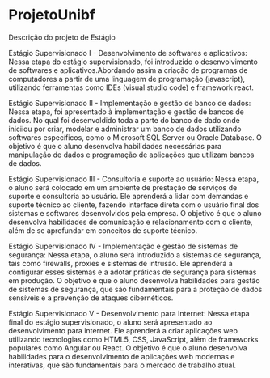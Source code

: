 # ProjetoUnibf
Descrição do projeto de Estágio

Estágio Supervisionado I - Desenvolvimento de softwares e aplicativos:
Nessa etapa do estágio supervisionado, foi introduzido o desenvolvimento de softwares e aplicativos.Abordando assim a criação de programas de computadores a partir de uma linguagem de programação (javascript), utilizando ferramentas como IDEs  (visual studio code) e framework react. 

Estágio Supervisionado II - Implementação e gestão de banco de dados: Nessa etapa, foi apresentado à implementação e gestão de bancos de dados. No qual foi desenvoldido toda a parte do banco de dado onde iniciiou por criar, modelar e administrar um banco de dados utilizando softwares específicos, como o Microsoft SQL Server ou Oracle Database. O objetivo é que o aluno desenvolva habilidades necessárias para manipulação de dados e programação de aplicações que utilizam bancos de dados. 

Estágio Supervisionado III - Consultoria e suporte ao usuário: Nessa etapa, o aluno será colocado em um ambiente de prestação de serviços de suporte e consultoria ao usuário. Ele aprenderá a lidar com demandas e suporte técnico ao cliente, fazendo interface direta com o usuário final dos sistemas e softwares desenvolvidos pela empresa. O objetivo é que o aluno desenvolva habilidades de comunicação e relacionamento com o cliente, além de se aprofundar em conceitos de suporte técnico. 

Estágio Supervisionado IV - Implementação e gestão de sistemas de segurança: Nessa etapa, o aluno será introduzido a sistemas de segurança, tais como firewalls, proxies e sistemas de intrusão. Ele aprenderá a configurar esses sistemas e a adotar práticas de segurança para sistemas em produção. O objetivo é que o aluno desenvolva habilidades para gestão de sistemas de segurança, que são fundamentais para a proteção de dados sensíveis e a prevenção de ataques cibernéticos.

Estágio Supervisionado V - Desenvolvimento para Internet: Nessa etapa final do estágio supervisionado, o aluno será apresentado ao desenvolvimento para internet. Ele aprenderá a criar aplicações web utilizando tecnologias como HTML5, CSS, JavaScript, além de frameworks populares como Angular ou React. O objetivo é que o aluno desenvolva habilidades para o desenvolvimento de aplicações web modernas e interativas, que são fundamentais para o mercado de trabalho atual.
